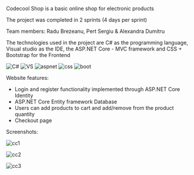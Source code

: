 Codecool Shop is a basic online shop for electronic products

The project was completed in 2 sprints (4 days per sprint)

Team members: Radu Brezeanu, Pert Sergiu & Alexandra Dumitru

The technologies used in the project are C# as the programming language, Visual studio as the IDE, the ASP.NET Core - MVC framework and CSS + Bootstrap for the Frontend

![C#](https://user-images.githubusercontent.com/89579316/185113100-f71d180a-1f64-449c-be0e-e7a5b2d406e5.jpg)
![VS](https://user-images.githubusercontent.com/89579316/185113105-c6b9943b-79ec-45bd-b1c5-1f7ab0d37d22.jpg)
![aspnet](https://user-images.githubusercontent.com/89579316/185113117-f7a60d62-d633-4d8e-bf97-4ba70cababfd.jpg)
![css](https://user-images.githubusercontent.com/89579316/185113132-5703422f-c8d4-4841-9cd7-cbe083a1dd27.jpg)
![boot](https://user-images.githubusercontent.com/89579316/185113138-adc0d82b-fa74-46f7-8f63-889abed14313.jpg)

Website features:
- Login and register functionality implemented through ASP.NET Core Identity
- ASP.NET Core Entity framework Database
- Users can add products to cart and add/remove from the product quantity
- Checkout page

Screenshots:

![cc1](https://user-images.githubusercontent.com/89579316/185113520-60eb9863-9812-4736-8a81-fb0e2c4dd6af.JPG)

![cc2](https://user-images.githubusercontent.com/89579316/185113529-22fb3c73-ee8a-4ae8-b66d-4568f2a033be.JPG)

![cc3](https://user-images.githubusercontent.com/89579316/185113536-5a33c016-db05-42c2-9bb2-04055cb58679.JPG)
